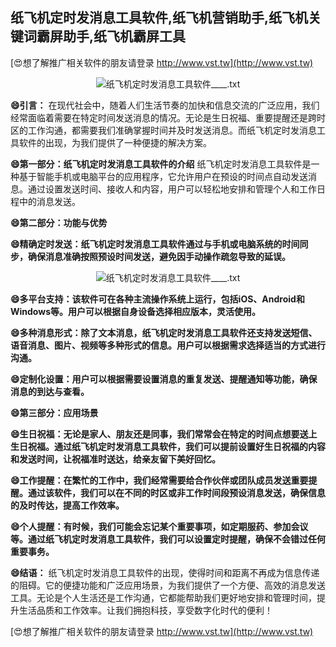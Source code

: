 ## **纸飞机定时发消息工具软件,纸飞机营销助手,纸飞机关键词霸屏助手,纸飞机霸屏工具**

[😍想了解推广相关软件的朋友请登录 http://www.vst.tw](http://www.vst.tw)

 <center><img src="https://vst.tw/MP4/tuiguang/png/2.png" alt="纸飞机定时发消息工具软件____.txt"></center>

**😄引言：**
在现代社会中，随着人们生活节奏的加快和信息交流的广泛应用，我们经常面临着需要在特定时间发送消息的情况。无论是生日祝福、重要提醒还是跨时区的工作沟通，都需要我们准确掌握时间并及时发送消息。而纸飞机定时发消息工具软件的出现，为我们提供了一种便捷的解决方案。

**😄第一部分：纸飞机定时发消息工具软件的介绍**
纸飞机定时发消息工具软件是一种基于智能手机或电脑平台的应用程序，它允许用户在预设的时间点自动发送消息。通过设置发送时间、接收人和内容，用户可以轻松地安排和管理个人和工作日程中的消息发送。

**😄第二部分：功能与优势**

**😄精确定时发送：纸飞机定时发消息工具软件通过与手机或电脑系统的时间同步，确保消息准确按照预设时间发送，避免因手动操作疏忽导致的延误。**

 <center><img src="https://vst.tw/MP4/tuiguang/png/3.png" alt="纸飞机定时发消息工具软件____.txt"></center>

**😄多平台支持：该软件可在各种主流操作系统上运行，包括iOS、Android和Windows等。用户可以根据自身设备选择相应版本，灵活使用。**

**😄多种消息形式：除了文本消息，纸飞机定时发消息工具软件还支持发送短信、语音消息、图片、视频等多种形式的信息。用户可以根据需求选择适当的方式进行沟通。**

**😄定制化设置：用户可以根据需要设置消息的重复发送、提醒通知等功能，确保消息的到达与查看。**

**😄第三部分：应用场景**

**😄生日祝福：无论是家人、朋友还是同事，我们常常会在特定的时间点想要送上生日祝福。通过纸飞机定时发消息工具软件，我们可以提前设置好生日祝福的内容和发送时间，让祝福准时送达，给亲友留下美好回忆。**

**😄工作提醒：在繁忙的工作中，我们经常需要给合作伙伴或团队成员发送重要提醒。通过该软件，我们可以在不同的时区或非工作时间段预设消息发送，确保信息的及时传达，提高工作效率。**

**😄个人提醒：有时候，我们可能会忘记某个重要事项，如定期服药、参加会议等。通过纸飞机定时发消息工具软件，我们可以设置定时提醒，确保不会错过任何重要事务。**

**😄结语：**
纸飞机定时发消息工具软件的出现，使得时间和距离不再成为信息传递的阻碍。它的便捷功能和广泛应用场景，为我们提供了一个方便、高效的消息发送工具。无论是个人生活还是工作沟通，它都能帮助我们更好地安排和管理时间，提升生活品质和工作效率。让我们拥抱科技，享受数字化时代的便利！

[😍想了解推广相关软件的朋友请登录 http://www.vst.tw](http://www.vst.tw)



